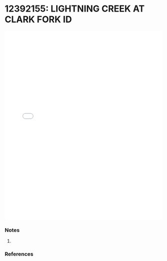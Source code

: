 # 12392155: LIGHTNING CREEK AT CLARK FORK ID

<iframe src="/_static/stations/12392155_fdc.html" width="100%" height="600" frameborder="0"></iframe>

### Notes
1. 

### References

